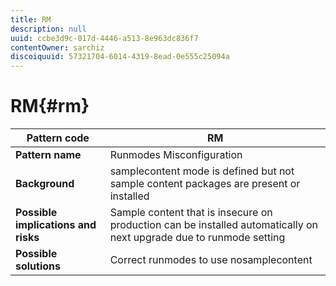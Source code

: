 ```yaml
---
title: RM
description: null
uuid: ccbe3d9c-017d-4446-a513-8e963dc836f7
contentOwner: sarchiz
discoiquuid: 57321704-6014-4319-8ead-0e555c25094a
---
```


# RM{#rm}

| **Pattern code** |RM |
|---|---|
| **Pattern name** |Runmodes Misconfiguration |
| **Background** |samplecontent mode is defined but not sample content packages are present or installed |
| **Possible implications and risks** |Sample content that is insecure on production can be installed automatically on next upgrade due to runmode setting |
| **Possible solutions** |Correct runmodes to use nosamplecontent |

